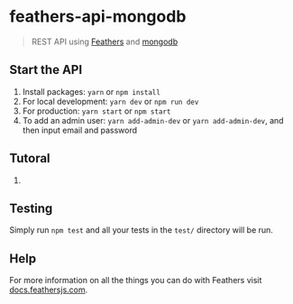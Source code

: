 # feathers-api-mongodb

> REST API using [Feathers](http://feathersjs.com) and [mongodb](https://www.mongodb.com/)

## Start the API

1. Install packages: `yarn` or `npm install`
2. For local development: `yarn dev` or `npm run dev`
3. For production: `yarn start` or `npm start`
4. To add an admin user: `yarn add-admin-dev` or `yarn add-admin-dev`, and then input email and password

## Tutoral
1. 

## Testing

Simply run `npm test` and all your tests in the `test/` directory will be run.

## Help

For more information on all the things you can do with Feathers visit [docs.feathersjs.com](http://docs.feathersjs.com).
